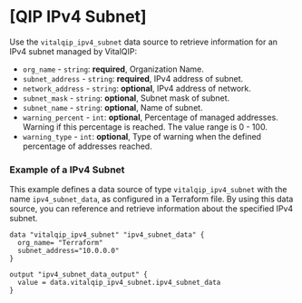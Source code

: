 # [QIP IPv4 Subnet]

Use the `vitalqip_ipv4_subnet` data source to retrieve information for an IPv4 subnet managed by VitalQIP:

* `org_name` - `string`: **required**, Organization Name.
* `subnet_address` - `string`: **required**, IPv4 address of subnet.
* `network_address` - `string`: **optional**, IPv4 address of network.
* `subnet_mask` - `string`: **optional**, Subnet mask of subnet.
* `subnet_name` - `string`: **optional**, Name of subnet.
* `warning_percent` - `int`: **optional**, Percentage of managed addresses. Warning if this percentage is reached. The value range is 0 - 100.
* `warning_type` - `int`: **optional**, Type of warning when the defined percentage of addresses reached.


### Example of a IPv4 Subnet

This example defines a data source of type `vitalqip_ipv4_subnet` with the name `ipv4_subnet_data`, as configured in a Terraform file. By using this data source, you can reference and retrieve information about the specified IPv4 subnet.

```hcl
data "vitalqip_ipv4_subnet" "ipv4_subnet_data" {
  org_name= "Terraform"
  subnet_address="10.0.0.0"
}

output "ipv4_subnet_data_output" {
  value = data.vitalqip_ipv4_subnet.ipv4_subnet_data 
}

```
